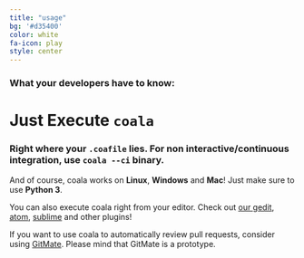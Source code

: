 ```yaml
---
title: "usage"
bg: '#d35400'
color: white
fa-icon: play
style: center
---
```


### What your developers have to know:

# Just Execute `coala`

### Right where your `.coafile` lies. For non interactive/continuous integration, use `coala --ci` binary.

And of course, coala works on **Linux**, **Windows** and **Mac**! Just make sure
to use **Python 3**.

You can also execute coala right from your editor. Check out
[our gedit](https://github.com/coala-analyzer/coala-gedit),
[atom](https://github.com/coala-analyzer/coala-atom),
[sublime](https://github.com/coala-analyzer/coala-sublime)
and other plugins!

If you want to use coala to automatically review pull requests, consider using
[GitMate](http://gitmate.io/). Please mind that GitMate is a prototype.
